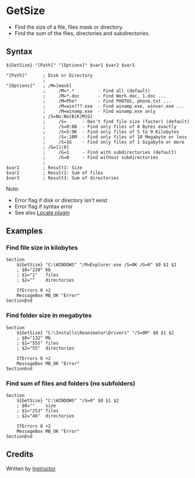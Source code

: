# GetSize

* Find the size of a file, files mask or directory.
* Find the sum of the files, directories and subdirectories.

## Syntax

	${GetSize} "[Path]" "[Options]" $var1 $var2 $var3

	"[Path]"      ; Disk or Directory
	              ;
	"[Options]"   ; /M=[mask]
	              ;     /M=*.*         - Find all (default)
	              ;     /M=*.doc       - Find Work.doc, 1.doc ...
	              ;     /M=Pho*        - Find PHOTOS, phone.txt ...
	              ;     /M=win???.exe  - Find winamp.exe, winver.exe ...
	              ;     /M=winamp.exe  - Find winamp.exe only
	              ; /S=No:No[B|K|M|G]
	              ;     /S=      - Don't find file size (faster) (default)
	              ;     /S=0:0B  - Find only files of 0 Bytes exactly
	              ;     /S=5:9K  - Find only files of 5 to 9 Kilobytes
	              ;     /S=:10M  - Find only files of 10 Megabyte or less
	              ;     /S=1G    - Find only files of 1 Gigabyte or more
	              ; /G=[1|0]
	              ;     /G=1     - Find with subdirectories (default)
	              ;     /G=0     - Find without subdirectories
	              ;
	$var1         ; Result1: Size
	$var2         ; Result2: Sum of files
	$var3         ; Result3: Sum of directories

Note: 

- Error flag if disk or directory isn't exist 
- Error flag if syntax error 
- See also [Locate plugin][1]

## Examples

### Find file size in kilobytes

	Section
		${GetSize} "C:\WINDOWS" "/M=Explorer.exe /S=0K /G=0" $0 $1 $2
		; $0="220" Kb
		; $1="1"   files
		; $2=""    directories

		IfErrors 0 +2
		MessageBox MB_OK "Error"
	SectionEnd

### Find folder size in megabytes

	Section
		${GetSize} "C:\Installs\Reanimator\Drivers" "/S=0M" $0 $1 $2
		; $0="132" Mb
		; $1="555" files
		; $2="55"  directories

		IfErrors 0 +2
		MessageBox MB_OK "Error"
	SectionEnd

### Find sum of files and folders (no subfolders)

	Section
		${GetSize} "C:\WINDOWS" "/G=0" $0 $1 $2
		; $0=""    size
		; $1="253" files
		; $2="46"  directories

		IfErrors 0 +2
		MessageBox MB_OK "Error"
	SectionEnd

## Credits

Written by [Instructor][2]

[1]: http://nsis.sourceforge.net/Locate_plugin
[2]: http://nsis.sourceforge.net/User:Instructor